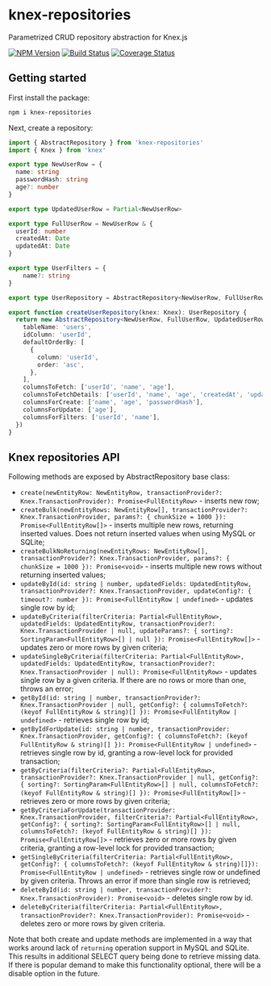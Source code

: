 # knex-repositories
Parametrized CRUD repository abstraction for Knex.js

[![NPM Version][npm-image]][npm-url]
[![Build Status](https://github.com/knex/knex-repositories/workflows/ci/badge.svg)](https://github.com/knex/knex-repositories/actions)
[![Coverage Status](https://coveralls.io/repos/knex/knex-repositories/badge.svg?branch=main)](https://coveralls.io/r/knex/knex-repositories?branch=main)

## Getting started

First install the package:

```bash
npm i knex-repositories
```

Next, create a repository:
```ts
import { AbstractRepository } from 'knex-repositories'
import { Knex } from 'knex'

export type NewUserRow = {
  name: string
  passwordHash: string
  age?: number
}

export type UpdatedUserRow = Partial<NewUserRow>

export type FullUserRow = NewUserRow & {
  userId: number
  createdAt: Date
  updatedAt: Date
}

export type UserFilters = {
    name?: string
}

export type UserRepository = AbstractRepository<NewUserRow, FullUserRow, UpdatedUserRow, UserFilters>

export function createUserRepository(knex: Knex): UserRepository {
  return new AbstractRepository<NewUserRow, FullUserRow, UpdatedUserRow, UserFilters>(knex, {
    tableName: 'users',
    idColumn: 'userId',
    defaultOrderBy: [
      {
        column: 'userId',
        order: 'asc',
      },
    ],
    columnsToFetch: ['userId', 'name', 'age'], 
    columnsToFetchDetails: ['userId', 'name', 'age', 'createdAt', 'updatedAt', 'passwordHash'],
    columnsForCreate: ['name', 'age', 'passwordHash'],
    columnsForUpdate: ['age'],
    columnsForFilters: ['userId', 'name'],
  })
}
```

## Knex repositories API

Following methods are exposed by AbstractRepository base class:

* `create(newEntityRow: NewEntityRow, transactionProvider?: Knex.TransactionProvider): Promise<FullEntityRow>` - inserts new row;
* `createBulk(newEntityRows: NewEntityRow[], transactionProvider?: Knex.TransactionProvider, params?: { chunkSize = 1000 }): Promise<FullEntityRow[]>` - inserts multiple new rows, returning inserted values. Does not return inserted values when using MySQL or SQLite;
* `createBulkNoReturning(newEntityRows: NewEntityRow[], transactionProvider?: Knex.TransactionProvider, params?: { chunkSize = 1000 }): Promise<void>` - inserts multiple new rows without returning inserted values;
* `updateById(id: string | number, updatedFields: UpdatedEntityRow, transactionProvider?: Knex.TransactionProvider, updateConfig?: { timeout?: number }): Promise<FullEntityRow | undefined>` - updates single row by id;
* `updateByCriteria(filterCriteria: Partial<FullEntityRow>, updatedFields: UpdatedEntityRow, transactionProvider?: Knex.TransactionProvider | null, updateParams?: { sorting?: SortingParam<FullEntityRow>[] | null }): Promise<FullEntityRow[]>` - updates zero or more rows by given criteria;
* `updateSingleByCriteria(filterCriteria: Partial<FullEntityRow>, updatedFields: UpdatedEntityRow, transactionProvider?: Knex.TransactionProvider | null): Promise<FullEntityRow>` - updates single row by a given criteria. If there are no rows or more than one, throws an error;
* `getById(id: string | number, transactionProvider?: Knex.TransactionProvider | null, getConfig?: { columnsToFetch?: (keyof FullEntityRow & string)[] }): Promise<FullEntityRow | undefined>` - retrieves single row by id;
* `getByIdForUpdate(id: string | number, transactionProvider: Knex.TransactionProvider, getConfig?: { columnsToFetch?: (keyof FullEntityRow & string)[] }): Promise<FullEntityRow | undefined>` - retrieves single row by id, granting a row-level lock for provided transaction; 
* `getByCriteria(filterCriteria?: Partial<FullEntityRow>, transactionProvider?: Knex.TransactionProvider | null, getConfig?: { sorting?: SortingParam<FullEntityRow>[] | null, columnsToFetch?: (keyof FullEntityRow & string)[] }): Promise<FullEntityRow[]>` - retrieves zero or more rows by given criteria;
* `getByCriteriaForUpdate(transactionProvider: Knex.TransactionProvider, filterCriteria?: Partial<FullEntityRow>, getConfig?: { sorting?: SortingParam<FullEntityRow>[] | null, columnsToFetch?: (keyof FullEntityRow & string)[] }): Promise<FullEntityRow[]>` - retrieves zero or more rows by given criteria, granting a row-level lock for provided transaction;
* `getSingleByCriteria(filterCriteria: Partial<FullEntityRow>, getConfig?: { columnsToFetch?: (keyof FullEntityRow & string)[]}): Promise<FullEntityRow | undefined>` - retrieves single row or undefined by given criteria. Throws an error if more than single row is retrieved;
* `deleteById(id: string | number, transactionProvider?: Knex.TransactionProvider): Promise<void>` - deletes single row by id. 
* `deleteByCriteria(filterCriteria: Partial<FullEntityRow>, transactionProvider?: Knex.TransactionProvider): Promise<void>` - deletes zero or more rows by given criteria.

Note that both create and update methods are implemented in a way that works around lack of `returning` operation support in MySQL and SQLite. This results in additional SELECT query being done to retrieve missing data. If there is popular demand to make this functionality optional, there will be a disable option in the future.

[npm-image]: https://img.shields.io/npm/v/knex-repositories.svg
[npm-url]: https://npmjs.org/package/knex-repositories

